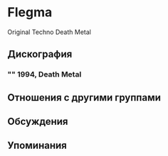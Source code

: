 # Flegma

Original Techno Death Metal

## Дискография

### "" 1994, Death Metal




## Отношения с другими группами


## Обсуждения


## Упоминания

